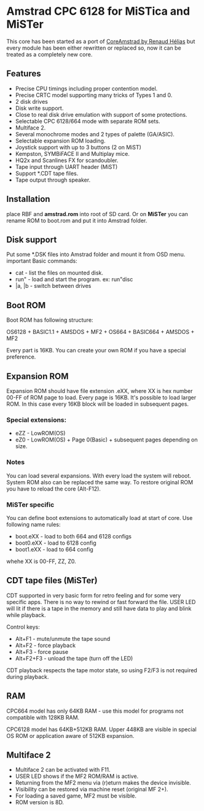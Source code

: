 
# Amstrad CPC 6128 for MiSTica and MiSTer
This core has been started as a port of [CoreAmstrad by Renaud Hélias](https://github.com/renaudhelias/CoreAmstrad) but every module has been either rewritten or replaced so, now it can be treated as a completely new core.

## Features
* Precise CPU timings including proper contention model.
* Precise CRTC model supporting many tricks of Types 1 and 0.
* 2 disk drives
* Disk write support.
* Close to real disk drive emulation with support of some protections.
* Selectable CPC 6128/664 mode with separate ROM sets.
* Multiface 2.
* Several monochrome modes and 2 types of palette (GA/ASIC).
* Selectable expansion ROM loading.
* Joystick support with up to 3 buttons (2 on MiST)
* Kempston, SYMBiFACE II and Multiplay mice.
* HQ2x and Scanlines FX for scandoubler.
* Tape input through UART header (MiST)
* Support *.CDT tape files.
* Tape output through speaker.


## Installation
place RBF and **amstrad.rom** into root of SD card. Or on **MiSTer** you can rename ROM to boot.rom and put it into Amstrad folder.

## Disk support
Put some *.DSK files into Amstrad folder and mount it from OSD menu.
important Basic commands:
* cat - list the files on mounted disk.
* run" - load and start the program. ex: run"disc
* |a, |b - switch between drives

## Boot ROM
Boot ROM has following structure:

OS6128 + BASIC1.1 + AMSDOS + MF2 + OS664 + BASIC664 + AMSDOS + MF2

Every part is 16KB. You can create your own ROM if you have a special preference.

## Expansion ROM
Expansion ROM should have file extension .eXX, where XX is hex number 00-FF of ROM page to load.
Every page is 16KB. It's possible to load larger ROM. In this case every 16KB block will be loaded in subsequent pages.

### Special extensions:
* eZZ - LowROM(OS)
* eZ0 - LowROM(OS) + Page 0(Basic) + subsequent pages depending on size.

### Notes
You can load several expansions. With every load the system will reboot. System ROM also can be replaced the same way.
To restore original ROM you have to reload the core (Alt-F12).

### MiSTer specific
You can define boot extensions to automatically load at start of core. Use following name rules:
* boot.eXX  - load to both 664 and 6128 configs
* boot0.eXX - load to 6128 config
* boot1.eXX - load to 664 config

whehe XX is 00-FF, ZZ, Z0.

## CDT tape files (MiSTer)
CDT supported in very basic form for retro feeling and for some very specific apps. There is no way to rewind or fast forward the file. 
USER LED will lit if there is a tape in the memory and still have data to play and blink while playback.

Control keys:
* Alt+F1 - mute/unmute the tape sound
* Alt+F2 - force playback
* Alt+F3 - force pause
* Alt+F2+F3 - unload the tape (turn off the LED)

CDT playback respects the tape motor state, so using F2/F3 is not required during playback.

## RAM
CPC664 model has only 64KB RAM - use this model for programs not compatible with 128KB RAM.

CPC6128 model has 64KB+512KB RAM. Upper 448KB are visible in special OS ROM or application aware of 512KB expansion.

## Multiface 2
* Multiface 2 can be activated with F11.
* USER LED shows if the MF2 ROM/RAM is active.
* Returning from the MF2 menu via (r)eturn makes the device invisible.
* Visibility can be restored via machine reset (original MF 2+).
* For loading a saved game, MF2 must be visible.
* ROM version is 8D.

